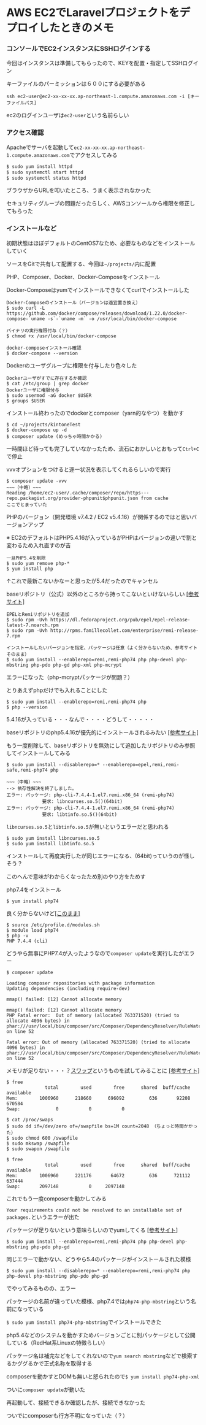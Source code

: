 # AWS EC2でLaravelプロジェクトをデプロイしたときのメモ

### コンソールでEC2インスタンスにSSHログインする

今回はインスタンスは準備してもらったので、KEYを配置・指定してSSHログイン

キーファイルのパーミッションは６００にする必要がある

`ssh ec2-user@ec2-xx-xx-xx.ap-northeast-1.compute.amazonaws.com -i [キーファイルパス]`

ec2のログインユーザは`ec2-user`という名前らしい

### アクセス確認

Apacheでサーバを起動して`ec2-xx-xx-xx.ap-northeast-1.compute.amazonaws.com`でアクセスしてみる

```bash
$ sudo yum install httpd
$ sudo systemctl start httpd
$ sudo systemctl status httpd
```

ブラウザからURLを叩いたところ、うまく表示されなかった

セキュリティグループの問題だったらしく、AWSコンソールから権限を修正してもらった

### インストールなど

初期状態はほぼデフォルトのCentOS7なため、必要なものなどをインストールしていく

ソースをGitで共有して配置する、今回は`~/projects/`内に配置

PHP、Composer、Docker、Docker-Composeをインストール

Docker-Composeはyumでインストールできなくてcurlでインストールした

```
Docker-Composeのインストール（バージョンは適宜置き換え）
$ sudo curl -L https://github.com/docker/compose/releases/download/1.22.0/docker-compose-`uname -s`-`uname -m` -o /usr/local/bin/docker-compose

バイナリの実行権限付与（？）
$ chmod +x /usr/local/bin/docker-compose

docker-composeインストール確認
$ docker-compose --version
```
Dockerのユーザグループに権限を付与したり色々した
```
Dockerユーザがすでに存在するか確認
$ cat /etc/group | grep docker
Dockerユーザに権限付与
$ sudo usermod -aG docker $USER
$ groups $USER
```

インストール終わったのでdockerとcomposer（yarn的なやつ）を動かす

```
$ cd ~/projects/kintoneTest
$ docker-compose up -d
$ composer update (めっちゃ時間かかる)
```

一時間ほど待っても完了していなかったため、流石におかしいとおもって`Ctrl+C`で停止

vvvオプションをつけると逐一状況を表示してくれるらしいので実行

```
$ composer update -vvv
~~~（中略）~~~
Reading /home/ec2-user/.cache/composer/repo/https---repo.packagist.org/provider-phpunit$phpunit.json from cache
ここでとまっていた
```

PHPのバージョン（開発環境 v7.4.2 / EC2 v5.4.16）が関係するのではと思いバージョンアップ

※ EC2のデフォルトはPHP5.4.16が入っているがPHPはバージョンの違いで割と変わるため入れ直すのが吉

```
一旦PHP5.4を削除
$ sudo yum remove php-*
$ yum install php
```
↑これで最新こないかなーと思ったが5.4だったのでキャンセル

baseリポジトリ（公式）以外のところから持ってこないといけないらしい [[参考サイト]](https://qiita.com/ozawan/items/caf6e7ddec7c6b31f01e)
```
EPELとRemiリポジトリを追加
$ sudo rpm -Uvh https://dl.fedoraproject.org/pub/epel/epel-release-latest-7.noarch.rpm
$ sudo rpm -Uvh http://rpms.famillecollet.com/enterprise/remi-release-7.rpm

インストールしたいバージョンを指定、パッケージは任意（よく分からないため、参考サイトそのまま）
$ sudo yum install --enablerepo=remi,remi-php74 php php-devel php-mbstring php-pdo php-gd php-xml php-mcrypt
```
エラーになった（php-mcryptパッケージが問題？）

とりあえずphpだけでも入れることにした
```
$ sudo yum install --enablerepo=remi,remi-php74 php
$ php --version
```
5.4.16が入っている・・・なんで・・・・どうして・・・・・

baseリポジトリのphp5.4.16が優先的にインストールされるみたい [[参考サイト]](https://qiita.com/heimaru1231/items/84d0beca81ca5fdcffd0)

もう一度削除して、baseリポジトリを無効にして追加したリポジトリのみ参照してインストールしてみる

```
$ sudo yum install --disablerepo=* --enablerepo=epel,remi,remi-safe,remi-php74 php

~~~（中略）~~~
--> 依存性解決を終了しました。
エラー: パッケージ: php-cli-7.4.4-1.el7.remi.x86_64 (remi-php74)
             要求: libncurses.so.5()(64bit)
エラー: パッケージ: php-cli-7.4.4-1.el7.remi.x86_64 (remi-php74)
             要求: libtinfo.so.5()(64bit)
```
`libncurses.so.5`と`libtinfo.so.5`が無いというエラーだと思われる

```
$ sudo yum install libncurses.so.5
$ sudo yum install libtinfo.so.5
```

インストールして再度実行したが同じエラーになる、(64bit)っていうのが怪しそう？

このへんで意味がわからくなったため別のやり方をためす

php7.4をインストール

`$ yum install php74`

良く分からないけど[[このまま]](http://coechama-hobby.blog.jp/archives/836608.html)
```
$ source /etc/profile.d/modules.sh
$ module load php74
$ php -v
PHP 7.4.4 (cli)
```

どうやら無事にPHP7.4が入ったようなので`composer update`を実行したがエラー

```
$ composer update

Loading composer repositories with package information
Updating dependencies (including require-dev)

mmap() failed: [12] Cannot allocate memory

mmap() failed: [12] Cannot allocate memory
PHP Fatal error:  Out of memory (allocated 763371520) (tried to allocate 4096 bytes) in phar:///usr/local/bin/composer/src/Composer/DependencyResolver/RuleWatchGraph.php on line 52

Fatal error: Out of memory (allocated 763371520) (tried to allocate 4096 bytes) in phar:///usr/local/bin/composer/src/Composer/DependencyResolver/RuleWatchGraph.php on line 52
```

メモリが足りない・・・？[スワップ](https://wa3.i-3-i.info/word1718.html)というものを試してみることに [[参考サイト]](https://tsukada.sumito.jp/2019/11/26/mmap-failed-12-cannot-allocate-memory/)

```
$ free
              total        used        free      shared  buff/cache   available
Mem:        1006960      218660      696092         636       92208      670584
Swap:             0           0           0

$ cat /proc/swaps
$ sudo dd if=/dev/zero of=/swapfile bs=1M count=2048 （ちょっと時間かかった）
$ sudo chmod 600 /swapfile
$ sudo mkswap /swapfile
$ sudo swapon /swapfile

$ free
              total        used        free      shared  buff/cache   available
Mem:        1006960      221176       64672         636      721112      637444
Swap:       2097148           0     2097148
```

これでもう一度composerを動かしてみる

`Your requirements could not be resolved to an installable set of packages.`というエラーが出た

パッケージが足りないという意味らしいのでyumしてくる [[参考サイト]](https://qiita.com/miyzawa/items/c4b786f3a2484bc62ef6)

`$ sudo yum install --enablerepo=remi,remi-php74 php php-devel php-mbstring php-pdo php-gd`

同じエラーで動かない、どうやら5.4のパッケージがインストールされた模様

`$ sudo yum install --disablerepo=* --enablerepo=remi,remi-php74 php php-devel php-mbstring php-pdo php-gd`

でやってみるものの、エラー

パッケージの名前が違っていた模様、php7.4では`php74-php-mbstring`という名前になっている

`$ sudo yum install php74-php-mbstring`でインストールできた

php5.4などのシステムを動かすためバージョンごとに別パッケージとして公開している（RedHat系Linuxの特徴らしい）

パッケージ名は補完などをしてくれないので`yum search mbstring`などで検索するかググるかで正式名称を取得する

composerを動かすとDOMも無いと怒られたので`$ yum install php74-php-xml`

ついに`composer update`が動いた

再起動して、接続できるか確認したが、接続できなかった

ついでにcomposerも行方不明になっていた（？）

